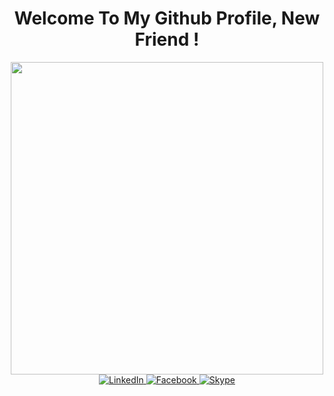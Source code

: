 <!-- ### Hi new friend 👋 -->
<!-- Header - Why there are too many cat? Because I love Cats. -->
<h1 style="color:black font-family: "Courier New"" align="center">Welcome To My Github Profile, New Friend !</h1>
<div id="HelloMsg" align="center">
  <img src="https://media.giphy.com/media/juua9i2c2fA0AIp2iq/giphy.gif" width="500"/>
</div>

<!-- Social media -->
<div id="SocialMedia" align="center">
  <a href="https://www.linkedin.com/in/th%C6%B0%C6%A1ng-tr%E1%BB%8Bnh-v%C3%A2n-36890b244/">
    <img src="https://img.shields.io/badge/LinkedIn-blue?style=for-the-badge&logo=linkedin&logoColor=white" alt="LinkedIn"/>
  </a>
  <a href="https://www.facebook.com/TrinhThuong2001">
    <img src="https://img.shields.io/badge/FaceBook-blue?style=for-the-badge&logo=facebook&logoColor=white" alt="Facebook"/>
  </a>
  <a href="https://join.skype.com/invite/vcdH2RLM396i">
    <img src="https://img.shields.io/badge/Skype-blue?style=for-the-badge&logo=skype&logoColor=white" alt="Skype"/>
  </a>
</div>

